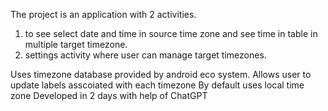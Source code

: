 The project is an application with 2 activities. 
1) to see select date and time in source time zone and see time in table in multiple target timezone.
2) settings activity where user can manage target timezones.


Uses timezone database provided by android eco system.
Allows user to update labels asscoiated with each timezone
By default uses local time zone
Developed in 2 days with help of ChatGPT
